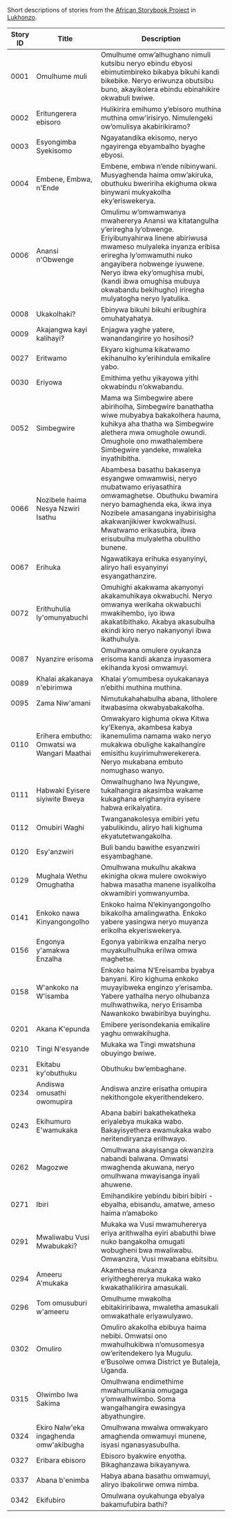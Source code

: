 Short descriptions of stories from the [African Storybook Project](http://my.africanstorybook.org) in [Lukhonzo](https://github.com/global-asp/asp-source/tree/master/koo).

Story ID | Title | Description
-------- | ----- | -----------
0001 | Omulhume muli | Omulhume omw’alhughano nimuli kutsibu neryo ebindu ebyosi ebimutimbireko bikabya bikuhi kandi bikebike. Neryo eriwunza obutsibu buno, akayikolera ebindu ebinahikire okwabuli bwiwe.
0002 | Eritungerera ebisoro | Hulikirira emihumo y’ebisoro muthina muthina omw’irisiryo. Nimulengeki ow’omulisya akabirikiramo?
0003 | Esyongimba Syekisomo | Ngayatandika ekisomo, neryo ngayirenga ebyambalho byaghe ebyosi.
0004 | Embene, Embwa, n'Ende | Embene, embwa n’ende nibinywani. Musyaghenda haima omw’akiruka, obuthuku bweririha ekighuma okwa binywani mukyakolha eky’eriswekerya.
0006 | Anansi n'Obwenge | Omulimu w’omwamwanya mwahererya Anansi wa kitatangulha y’eriregha ly’obwenge. Eriyibunyahirwa linene abiriwusa mwameso mulyaleka inyanza eribisa eriregha ly’omwamuthi nuko angayibera nobwenge iyuwene. Neryo ibwa eky’omughisa mubi, (kandi ibwa omughisa mubuya okwabandu bekihugho) iriregha mulyatogha neryo lyatulika.
0008 | Ukakolhaki? | Ebinywa bikuhi bikuhi eribughira omuhatyahatya.
0009 | Akajangwa kayi kalihayi? | Enjagwa yaghe yatere, wanandangirire yo hosihosi?
0027 | Eritwamo | Ekyaro kighuma kikatwamo ekihanulho ky’erihindula emikalire yabo.
0030 | Eriyowa | Emithima yethu yikayowa yithi okwabindu n’okwabandu.
0052 | Simbegwire | Mama wa Simbegwire abere abiriholha, Simbegwire banathatha wiwe mubyabya bakakolhera hauma, kuhikya aha thatha wa Simbegwire alethera mwa omughole owundi. Omughole ono mwathalembere Simbegwire yandeke, mwaleka inyathibitha.
0066 | Nozibele haima Nesya Nzwiri Isathu | Abambesa basathu bakasenya esyangwe omwamwisi, neryo mubatwamo eriyasathira omwamaghetse. Obuthuku bwamira neryo bamaghenda eka, ikwa inya Nozibele amasangana inyabirisigha akakwanjikiwer kwokwalhusi. Mwatwamo erikasubira, ibwa erisubulha mulyaletha obulitho bunene.
0067 | Erihuka | Ngawatikaya erihuka esyanyinyi, aliryo hali esyanyinyi esyangathanzire.
0072 | Erithuhulia ly'omunyabuchi | Omuhighi akakwama akanyonyi akakamuhikaya okwabuchi. Neryo omwanya werikaha okwabuchi mwakihembo, iyo ibwa akakatibithako. Akabya akasubulha ekindi kiro neryo nakanyonyi ibwa ikathuhulya.
0087 | Nyanzire erisoma | Omulhwana omulere oyukanza erisoma kandi akanza inyasomera ekihanda kyosi omwamuyi.
0089 | Khalai akakanaya n'ebirimwa | Khalai y’omumbesa oyukakanaya n’ebithi muthina muthina.
0095 | Zama Niw'amani | Nimutukahahabulha abana, litholere itwabasima okwabyabakakolha.
0110 | Erihera embutho: Omwatsi wa Wangari Maathai | Omwakyaro kighuma okwa Kitwa ky’Ekenya, akambesa kabya ikanemulima namama wako neryo mukakwa obulighe kakalhangire emisithu kuyirimuhwerekerera. Neryo mukabana embuto nomughaso wanyo.
0111 | Habwaki Eyisere siyiwite Bweya | Omwalhughano lwa Nyungwe, tukalhangira akasimba wakame kukaghana erighanyira eyisere habwa erikalyatira.
0112 | Omubiri Waghi | Twanganakolesya emibiri yetu yabulikindu, aliryo hali kighuma ekyatutetwangakolha.
0120 | Esy'anzwiri | Buli bandu bawithe esyanzwiri esyambaghane.
0129 | Mughala Wethu Omughatha | Omulhwana mukulhu akakwa ekinigha okwa mulere owokwiyo habwa masatha manene isyalikolha okwamibiri yomwanyumba.
0141 | Enkoko nawa Kinyangongolho | Enkoko haima N’ekinyangongolho bikakolha amalingwatha. Enkoko yabere yasingwa neryo muyanza erikolha ekyeriswekerya.
0156 | Engonya y'amakwa Enzalha | Egonya yabirikwa enzalha neryo muyakulhulhuka erilwa omwa maghetse.
0158 | W'ankoko na W'isamba | Enkoko haima N’Ereisamba byabya banyani. Kiro kighuma enkoko muyayibweka enginzo y’erisamba. Yabere yathalha neryo olhubanza mulhwathwika, neryo Erisamba Nawankoko bwabiribya buyinghu.
0201 | Akana K'epunda | Emibere yerisondekania emikalire yaghu omwakihugha.
0210 | Tingi N'esyande | Mukaka wa Tingi mwatshuna obuyingo bwiwe.
0231 | Ekitabu ky'obuthuku | Obuthuku bw’embaghane.
0234 | Andiswa omusathi owomupira | Andiswa anzire erisatha omupira nekithongole ekyerithendekero.
0243 | Ekihumuro E'wamukaka | Abana babiri bakathekatheka eriyalebya mukaka wabo. Bakayisyethera ewamukaka wabo neritendiryanza erilhwayo.
0262 | Magozwe | Omulhwana akayisanga okwanzira nabandi balwana. Omwatsi mwaghenda akuwana, neryo omulhwana mwayisanga inyali ahuwene.
0271 | Ibiri | Emihandikire yebindu bibiri bibiri - ebyalha, ebisandu, amatwe, ameso haima n’amaboko
0291 | Mwaliwabu Vusi Mwabukaki? | Mukaka wa Vusi mwamuhererya eriya arithwalha eyiri ababuthi biwe nuko bangakolha omugati wobugheni bwa mwaliwabu. Omwanzira, Vusi mwabana ebitsibu.
0294 | Ameeru A'mukaka | Akambesa mukanza eriyitheghererya mukaka wako kwakathalikirira amasukali.
0296 | Tom omusuburi w'ameeru | Omulhume mwakolha ebitakiriribawa, mwaletha amasukali omwakathale eriyawulyawo.
0302 | Omuliro | Omuliro akakolha ebibuya haima nebibi. Omwatsi ono mwahulhukibwa n’omusomesya ow’eritendekero lya Mugulu. e’Busolwe omwa District ye Butaleja, Uganda.
0315 | Olwimbo lwa Sakima | Omulhwana endimethime mwahumulikania omugaga y’omwalhwimbo. Soma wangalhangira ewasingya abyathungire.
0324 | Ekiro Nalw'eka ingaghenda omw'akibugha | Omulhwana mwalwa omwakyaro amaghenda omwamuyi munene, isyasi nganasyasubulha.
0327 | Eribara ebisoro | Ebisoro byakwire enyotha. Bikaghanzawa bikayanywa.
0337 | Abana b'enimba | Habya abana basathu omwamuyi, aliryo ibakolirwe omwa nimba.
0342 | Ekifubiro | Omulwana oyukahunga ebyalya bakamufubira bathi?

